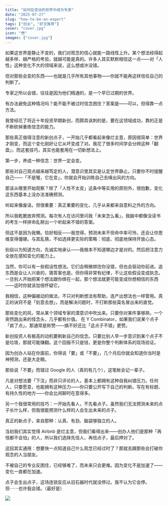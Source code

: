 ```yaml
---
title: "如何在变动的世界中成为专家"
date: "2025-07-27"
slug: "how-to-be-an-expert"
tags: ["创业", "好文推荐"]
cover: "cover.jpg"
icon: "😎"
images: ["cover.jpg"]
---
```

如果这世界是静止不变的，我们对观念的信心就能一路线性上升。某个想法经得起越多样、越严格的考验，就越可能是真的。许多人其实默默相信这一点——对「人性」这种变化不大的领域来说，这么想或许没错。



但对那些会变的东西——也就是几乎所有其他事物——你就不能再这样信任自己的判断了。



专家之所以会错，往往是因为他们精通的，是一个早已过期的世界。



有办法避免这种情况吗？能不能不被过时信念困住？答案是——可以，但得靠一点方法。



我曾经花了将近十年投资早期新创，而颇具讽刺的是，要在这领域成功，靠的正是不断砍掉重练信念的能力。



那些真正值得注意的新创点子，一开始几乎都看起来像烂主意，原因很简单：世界才刚变，而这个变化刚好让它从坏变成了对。我花了很多时间学会分辨这种「翻盘」，而这套技巧，其实也能套用在一切新想法上。



第一步，养成一种信念：世界一定会变。



那些对自己观点越来越笃定的人，潜意识里其实是认定世界静止。只要你不时提醒自己——「不是喔，它在变」，你就会开始训练自己去嗅出风的方向。



那该从哪里开始观察？除了「人性不太变」这条中等实用的原则外，很抱歉，变化这东西基本上没办法准确预测。



听起来像废话，但很重要：真正重要的变化，几乎从来都来自意料之外的方向。



所以我乾脆放弃预测。每次有人在访问里问我「未来怎么看」，我脑中都像没读书的考生一样拼命乱掰出一个听起来不错的答案。



但这不是因为我懒。恰好相反——我觉得，预测未来不但命中率可怜，还会让你思维变得僵硬。与其乱猜，不如选择更实际的策略：彻底、彻底地保持开放心态。



别自以为知道方向，先诚实地承认——我根本不知道哪边才是对的。然后把注意力全放在感知变化的能力上。



当然，你可以有一些假设性想法。它们会稍微绑住你没错，但也会驱动你前进。追东西是会让人兴奋的，猜答案也是。但你得非常有纪律，不让这些假设变成执念。
一旦别人开始把某个想法跟你绑在一起，那个想法就更可能变成你想相信的东西——这时你就该加倍怀疑它。



我相信，这种偏被动的做法，不只对判断想法有帮助，连产出想法也一样管用。真正的诀窍不是「刻意去想」，而是解决问题时，不打断那些莫名冒出来的直觉。



那些变化的风，常从某个领域专家的潜意识中吹出来。只要你对某件事够熟，一个突然跳出来的怪念头，几乎都有价值。
在 Y Combinator，如果我们说某个点子「疯了点」，那通常是称赞——搞不好还比「这点子不错」更赞。



新创投资人有极高的动机要刷新自己的信念。只要比别人早一步意识到某个点子不是垃圾，那就可能赚翻。这个回报不只是钱，更是你整个判断体系的现场验证。



因为创办人站在你面前，你得说「要」或「不要」，几个月后你就会知道你当时是神预测，还是大走眼。



那些说「不要」而错过 Google 的人（真的有几个），这笔帐会记一辈子。



凡是对想法要「下注」而非只评论的人，基本上都拥有这种自我纠错压力。任何人，只要愿意，也能拥有这种压力——你只要公开写下自己的判断。写在有标题、有持久性的地方——你会比闲聊时在意得多。



另一个我很常用的技巧：一开始先看人，不先看点子。虽然我们无法预测未来的点子长什么样，但我很能预测什么样的人会生出未来的点子。



真正的新点子，来自那种：认真、有劲、脑袋够独立的人。



当初我们其实觉得 Airbnb 是烂主意，但我们看得出来——创办人他们是那种「再怪都不会怕」的人，所以我们选择先信人、再信点子，最后押对了。



这招其实通用：想要快一点知道自己什么观念已经过时了？那就去跟那些会打破你观念的人当朋友。



不被自己的专业反困住，已经够难了，而未来只会更难。因为变化不是加速了——变化一直都在加速。



点子会生出点子，这场连锁反应从旧石器时代就没停过。我不认为它会停。
但⋯⋯也许我会错。（最好是）




![](https://prod-files-secure.s3.us-west-2.amazonaws.com/112d0858-5090-4d34-a606-b75eb8d65fd2/46476355-9cf3-4e99-9b7a-3531bc426380/1000202064.png?X-Amz-Algorithm=AWS4-HMAC-SHA256&X-Amz-Content-Sha256=UNSIGNED-PAYLOAD&X-Amz-Credential=ASIAZI2LB466RSTYOOYM%2F20250918%2Fus-west-2%2Fs3%2Faws4_request&X-Amz-Date=20250918T164945Z&X-Amz-Expires=3600&X-Amz-Security-Token=IQoJb3JpZ2luX2VjEEQaCXVzLXdlc3QtMiJHMEUCICuvUcsAcP6CHRFlVvwuAb1%2FiN8bDdIzA38dBueV6BLBAiEAl4iY967hwDRxGTjhz%2BjzMovZasKxRXBCvH7DgY78eYUqiAQIvf%2F%2F%2F%2F%2F%2F%2F%2F%2F%2FARAAGgw2Mzc0MjMxODM4MDUiDMv8yRw7Tz3MNxNC2yrcA7kyYTE%2F1mkKxpdyFGzyMSEg6tdeJ%2F7rOdvSka8ptOLs6%2BZwRd32ycXiKj1lKqFoY%2F7WZLCoFgAs4h%2Bh4YyLyh%2FDTi5C%2BodEpmcRorJu8D8e56eY4a99t0tlzs6BIJyxrPeuK4s%2FjJ8UMGNm4E8lhVEFLpd1YIY5eebxWmPhccjQP6EZxUdIdt42%2F5T6pVfJZ5xrjPV7oJWENoU9B2mxmEKgSk%2FGUbnhR7NqCFMHESL4O62B0QfbNrITqyaiGfDHRXBuT98PgIsEpPq5q4y5CSC%2B%2F3MS%2Ft5dWx538tJfWxihcucxwRwjsUA7lfbq8MLlwbGZfrKS4B%2F1X10kv2hAMfGbIztE7%2FM6CQ2FMoSyinGtW7bgpXpqtE88%2BSia8FXhktMDTbXRp7Af4CP0Us9le76ot%2Fc4z54hVvxF83VPvyNXUyZT9KhXuZijj0L%2BuWcK27z2emkEAjhpA5pSvrOtTXEluHyybrOv76DbOl96ODT5Ysh7J7dRR2M2fX7eXweGM7z%2Fyz9xB72vagKYPRtlBuJO37XoSPQLGwoKXz3PUphAiu1%2Fr1zE86ONl9loraVn%2Ft3qrj7KuGlfi6WOJqXsnluLCSAWzH1NC4lPEkYFS4VChXImI2sTMQt%2FeaY1MODdr8YGOqUBs%2FCbi2%2BNTPbB9alxfxGWEU%2FgYaBsckAvxbncaUXJ4%2BFJLXVX9bgFq951nVvTz8ahl71bz%2FoEbhdyBNrAphAxN%2FuC6icr4Bv5pvdAhz%2BZNdpmV%2BE%2Bd1bZKRlzAIEbHBsczVJkhWmosWQbjEpYjlxFzwSZ%2Bfd4w4%2Bd8GRQjW8pUfPaWgtPJ0lp9Wwykpcqi%2FSavxuY4c0ang7QfKkKV%2BK3jUjD%2BwKk&X-Amz-Signature=63eac5b63301b5e1277d378324aaf0b731928b78ea4feaf640d87dda492cabea&X-Amz-SignedHeaders=host&x-amz-checksum-mode=ENABLED&x-id=GetObject)

